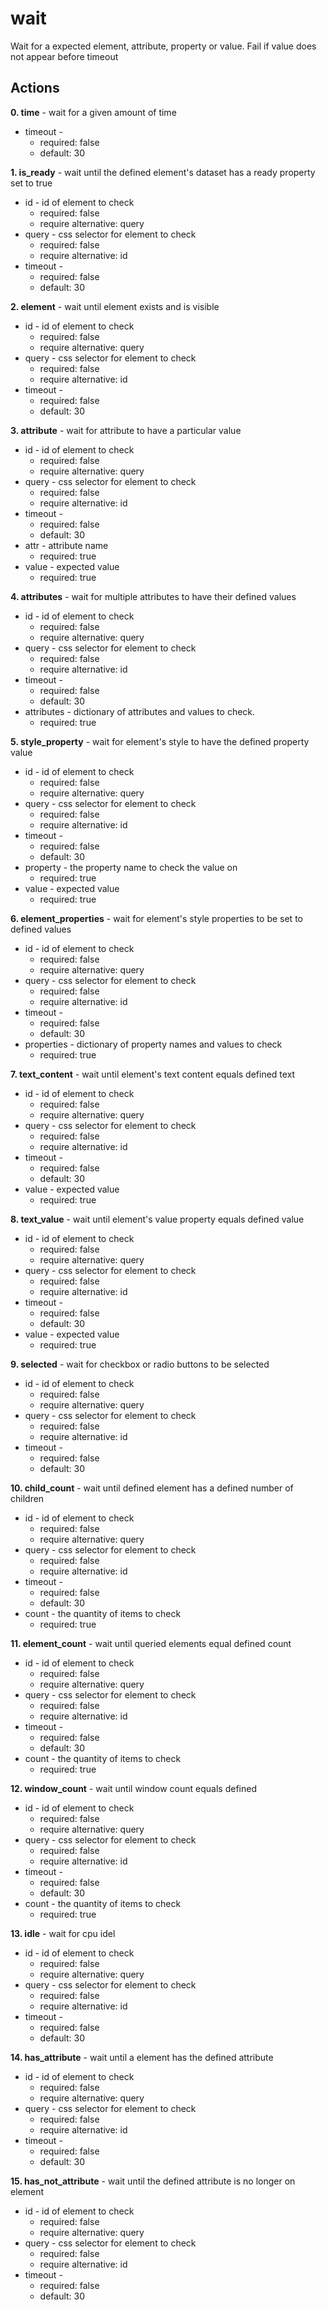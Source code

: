 # wait  
Wait for a expected element, attribute, property or value. Fail if value does not appear before timeout
## Actions

**0. time** - wait for a given amount of time
- timeout -   
	- required: false  
	- default: 30  

**1. is_ready** - wait until the defined element's dataset has a ready property set to true
- id - id of element to check  
	- required: false  
	- require alternative: query  
- query - css selector for element to check  
	- required: false  
	- require alternative: id  
- timeout -   
	- required: false  
	- default: 30  

**2. element** - wait until element exists and is visible
- id - id of element to check  
	- required: false  
	- require alternative: query  
- query - css selector for element to check  
	- required: false  
	- require alternative: id  
- timeout -   
	- required: false  
	- default: 30  

**3. attribute** - wait for attribute to have a particular value
- id - id of element to check  
	- required: false  
	- require alternative: query  
- query - css selector for element to check  
	- required: false  
	- require alternative: id  
- timeout -   
	- required: false  
	- default: 30  
- attr - attribute name  
	- required: true  
- value - expected value  
	- required: true  

**4. attributes** - wait for multiple attributes to have their defined values
- id - id of element to check  
	- required: false  
	- require alternative: query  
- query - css selector for element to check  
	- required: false  
	- require alternative: id  
- timeout -   
	- required: false  
	- default: 30  
- attributes - dictionary of attributes and values to check.  
	- required: true  

**5. style_property** - wait for element's style to have the defined property value
- id - id of element to check  
	- required: false  
	- require alternative: query  
- query - css selector for element to check  
	- required: false  
	- require alternative: id  
- timeout -   
	- required: false  
	- default: 30  
- property - the property name to check the value on  
	- required: true  
- value - expected value  
	- required: true  

**6. element_properties** - wait for element's style properties to be set to defined values
- id - id of element to check  
	- required: false  
	- require alternative: query  
- query - css selector for element to check  
	- required: false  
	- require alternative: id  
- timeout -   
	- required: false  
	- default: 30  
- properties - dictionary of property names and values to check  
	- required: true  

**7. text_content** - wait until element's text content equals defined text
- id - id of element to check  
	- required: false  
	- require alternative: query  
- query - css selector for element to check  
	- required: false  
	- require alternative: id  
- timeout -   
	- required: false  
	- default: 30  
- value - expected value  
	- required: true  

**8. text_value** - wait until element's value property equals defined value
- id - id of element to check  
	- required: false  
	- require alternative: query  
- query - css selector for element to check  
	- required: false  
	- require alternative: id  
- timeout -   
	- required: false  
	- default: 30  
- value - expected value  
	- required: true  

**9. selected** - wait for checkbox or radio buttons to be selected
- id - id of element to check  
	- required: false  
	- require alternative: query  
- query - css selector for element to check  
	- required: false  
	- require alternative: id  
- timeout -   
	- required: false  
	- default: 30  

**10. child_count** - wait until defined element has a defined number of children
- id - id of element to check  
	- required: false  
	- require alternative: query  
- query - css selector for element to check  
	- required: false  
	- require alternative: id  
- timeout -   
	- required: false  
	- default: 30  
- count - the quantity of items to check  
	- required: true  

**11. element_count** - wait until queried elements equal defined count
- id - id of element to check  
	- required: false  
	- require alternative: query  
- query - css selector for element to check  
	- required: false  
	- require alternative: id  
- timeout -   
	- required: false  
	- default: 30  
- count - the quantity of items to check  
	- required: true  

**12. window_count** - wait until window count equals defined
- id - id of element to check  
	- required: false  
	- require alternative: query  
- query - css selector for element to check  
	- required: false  
	- require alternative: id  
- timeout -   
	- required: false  
	- default: 30  
- count - the quantity of items to check  
	- required: true  

**13. idle** - wait for cpu idel
- id - id of element to check  
	- required: false  
	- require alternative: query  
- query - css selector for element to check  
	- required: false  
	- require alternative: id  
- timeout -   
	- required: false  
	- default: 30  

**14. has_attribute** - wait until a element has the defined attribute
- id - id of element to check  
	- required: false  
	- require alternative: query  
- query - css selector for element to check  
	- required: false  
	- require alternative: id  
- timeout -   
	- required: false  
	- default: 30  

**15. has_not_attribute** - wait until the defined attribute is no longer on element
- id - id of element to check  
	- required: false  
	- require alternative: query  
- query - css selector for element to check  
	- required: false  
	- require alternative: id  
- timeout -   
	- required: false  
	- default: 30  